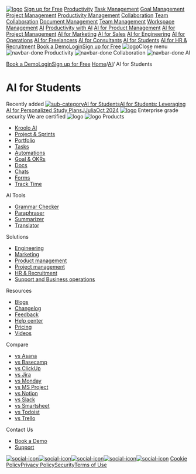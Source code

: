 [![logo](https://kroolo.com/_next/image?url=https%3A%2F%2Fkroolo-corp-live.vercel.app%2F_next%2Fstatic%2Fmedia%2Flogo.068deb1b.webp&w=3840&q=100)](https://kroolo.com/)
[Sign up for Free](https://app.kroolo.com/signin)
[Productivity](https://kroolo.com/blog/productivity-collection)
[Task Management](https://kroolo.com/blog/task-management-collection)
[Goal Management](https://kroolo.com/blog/goal-management-collection)
[Project Management](https://kroolo.com/blog/project-management-collection)
[Productivity Management](https://kroolo.com/blog/productivity-management-collection)
[Collaboration](https://kroolo.com/blog/collaboration-collection)
[Team Collaboration](https://kroolo.com/blog/team-collaboration-collection)
[Document Management](https://kroolo.com/blog/document-management-collection)
[Team Management](https://kroolo.com/blog/team-management-collection)
[Workspace Management](https://kroolo.com/blog/workspace-management-collection)
[AI](https://kroolo.com/blog/ai)
[Productivity with AI](https://kroolo.com/blog/productivity-with-ai-collection)
[AI for Product Management](https://kroolo.com/blog/ai-for-product-management-collection)
[AI for Project Management](https://kroolo.com/blog/ai-for-project-management-collection)
[AI for Marketing](https://kroolo.com/blog/ai-for-marketing-collection)
[AI for Sales](https://kroolo.com/blog/ai-for-sales-collection)
[AI for Engineering](https://kroolo.com/blog/ai-for-engineering-collection)
[AI for Operations](https://kroolo.com/blog/ai-for-operations-collection)
[AI for Freelancers](https://kroolo.com/blog/ai-for-freelancers-collection)
[AI for Consultants](https://kroolo.com/blog/ai-for-consultants-collection)
[AI for Students](https://kroolo.com/blog/ai-for-students-collection)
[AI for HR & Recruitment](https://kroolo.com/blog/ai-for-hr-recruitment)
[Book a Demo](https://kroolo.com/book-demo)[Login](https://app.kroolo.com/signin)[Sign up for Free](https://app.kroolo.com/signup)
[![logo](https://kroolo.com/_next/image?url=https%3A%2F%2Fkroolo-corp-live.vercel.app%2F_next%2Fstatic%2Fmedia%2Flogo.068deb1b.webp&w=3840&q=100)](https://kroolo.com/)Close menu
![navbar-done](https://kroolo.com/_next/image?url=https%3A%2F%2Fkroolo-corp-live.vercel.app%2F_next%2Fstatic%2Fmedia%2Ffaq-down.d52495b7.png&w=128&q=75)
Productivity
![navbar-done](https://kroolo.com/_next/image?url=https%3A%2F%2Fkroolo-corp-live.vercel.app%2F_next%2Fstatic%2Fmedia%2Ffaq-down.d52495b7.png&w=128&q=75)
Collaboration
![navbar-done](https://kroolo.com/_next/image?url=https%3A%2F%2Fkroolo-corp-live.vercel.app%2F_next%2Fstatic%2Fmedia%2Ffaq-down.d52495b7.png&w=128&q=75)
AI


[Book a Demo](https://kroolo.com/book-demo)[Login](https://app.kroolo.com/signin)[Sign up for Free](https://app.kroolo.com/signup)
[Home](https://kroolo.com/blog)/[AI](https://kroolo.com/blog/ai)/ AI for Students
# AI for Students
Recently added
[![sub-category](https://kroolo.com/_next/image?url=https%3A%2F%2Fd1x9j2lb4srxrw.cloudfront.net%2Fmedia%2Fhome%2Fpost%2Fimages%2Ffeature%2FThumbnails_qvMI3XC.png&w=3840&q=75)AI for StudentsAI for Students: Leveraging AI for Personalized Study PlansJJuliaOct 2024](https://kroolo.com/blog/ai-for-students)
[![logo](https://kroolo.com/_next/image?url=https%3A%2F%2Fkroolo-corp-live.vercel.app%2F_next%2Fstatic%2Fmedia%2Flogo.068deb1b.webp&w=3840&q=100)](https://kroolo.com/)
Enterprise grade security
We are certified
![logo](https://kroolo.com/_next/image?url=https%3A%2F%2Fkroolo-corp-live.vercel.app%2F_next%2Fstatic%2Fmedia%2FAicpaLogo.2ce146a5.png&w=128&q=100)
![logo](https://kroolo.com/_next/image?url=https%3A%2F%2Fkroolo-corp-live.vercel.app%2F_next%2Fstatic%2Fmedia%2FISOlogo.7d3713bf.png&w=128&q=100)
Products
  * [Kroolo AI](https://kroolo.com/features/ai)
  * [Project & Sprints](https://kroolo.com/features/projects)
  * [Portfolio](https://kroolo.com/features/portfolio)
  * [Tasks](https://kroolo.com/features/tasks)
  * [Automations](https://kroolo.com/features/automations)
  * [Goal & OKRs](https://kroolo.com/features/goals)
  * [Docs](https://kroolo.com/features/docs)
  * [Chats](https://kroolo.com/features/chats)
  * [Forms](https://kroolo.com/features/forms)
  * [Track Time](https://kroolo.com/features/track-time)


AI Tools
  * [Grammar Checker](https://kroolo.com/ai-tools/grammar-checker)
  * [Paraphraser](https://kroolo.com/ai-tools/paraphraser)
  * [Summarizer](https://kroolo.com/ai-tools/summarizer)
  * [Translator](https://kroolo.com/ai-tools/translator)


Solutions
  * [Engineering](https://kroolo.com/solutions/engineering)
  * [Marketing](https://kroolo.com/solutions/marketing)
  * [Product management](https://kroolo.com/solutions/product-management)
  * [Project management](https://kroolo.com/solutions/project-management)
  * [HR & Recruitment](https://kroolo.com/solutions/hr-recruitment)
  * [Support and Business operations](https://kroolo.com/solutions/business-operations)


Resources
  * [Blogs](https://kroolo.com/blog)
  * [Changelog](https://kroolo.featurebase.app/changelog)
  * [Feedback](https://kroolo.featurebase.app)
  * [Help center](https://help.kroolo.com/)
  * [Pricing](https://kroolo.com/pricing)
  * [Videos](https://kroolo.com/videos)


Compare
  * [vs Asana](https://kroolo.com/compare/kroolo-vs-asana)
  * [vs Basecamp](https://kroolo.com/compare/kroolo-vs-basecamp)
  * [vs ClickUp](https://kroolo.com/compare/kroolo-vs-clickup)
  * [vs Jira](https://kroolo.com/compare/kroolo-vs-jira)
  * [vs Monday](https://kroolo.com/compare/kroolo-vs-monday)
  * [vs MS Project](https://kroolo.com/compare/kroolo-vs-microsoft-project)
  * [vs Notion](https://kroolo.com/compare/kroolo-vs-notion)
  * [vs Slack](https://kroolo.com/compare/kroolo-vs-slack)
  * [vs Smartsheet](https://kroolo.com/compare/kroolo-vs-smartsheet)
  * [vs Todoist](https://kroolo.com/compare/kroolo-vs-todoist)
  * [vs Trello](https://kroolo.com/compare/kroolo-vs-trello)


Contact Us
  * [Book a Demo](https://kroolo.com/book-demo)
  * [Support](https://kroolo.com/contact-support)


[![social-icon](https://kroolo-corp-live.vercel.app/_next/static/media/linkedin.649b6cf5.svg)](https://www.linkedin.com/company/getkroolo/)[![social-icon](https://kroolo-corp-live.vercel.app/_next/static/media/facebook.4b12489e.svg)](https://www.facebook.com/people/Kroolo/61553808299270/)[![social-icon](https://kroolo-corp-live.vercel.app/_next/static/media/instagram.a0617909.svg)](https://www.instagram.com/getkroolo)[![social-icon](https://kroolo-corp-live.vercel.app/_next/static/media/twitter.8613d45d.svg)](https://www.twitter.com/getkroolo)[![social-icon](https://kroolo-corp-live.vercel.app/_next/static/media/youtube.b846fe90.svg)](https://youtube.com/@getkroolo?si=z2hD5yQsZ7h6jhdw)
[Cookie Policy](https://kroolo.com/legal/cookie-policy)[Privacy Policy](https://kroolo.com/legal/privacy-policy)[Security](https://kroolo.com/legal/security)[Terms of Use](https://kroolo.com/legal/terms-of-use)
